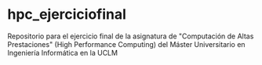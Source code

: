 # hpc_ejerciciofinal
Repositorio para el ejercicio final de la asignatura de "Computación de Altas Prestaciones" (High Performance Computing) del Máster Universitario en Ingeniería Informática en la UCLM
